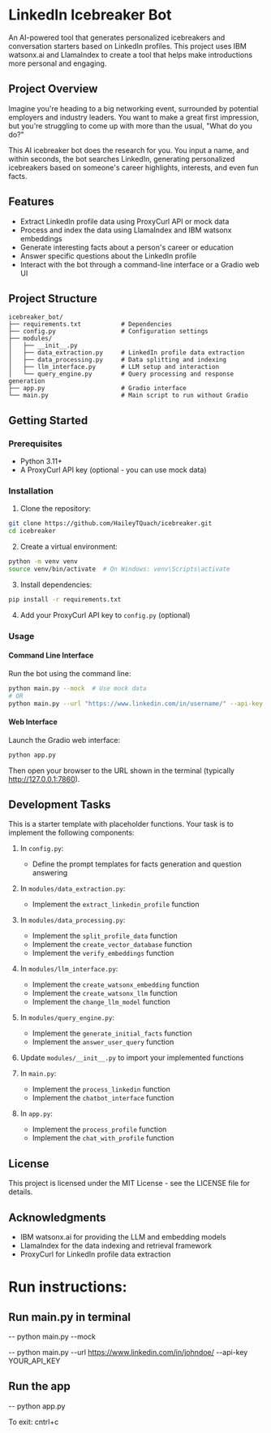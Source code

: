 # LinkedIn Icebreaker Bot

An AI-powered tool that generates personalized icebreakers and conversation starters based on LinkedIn profiles. This project uses IBM watsonx.ai and LlamaIndex to create a tool that helps make introductions more personal and engaging.

## Project Overview

Imagine you're heading to a big networking event, surrounded by potential employers and industry leaders. You want to make a great first impression, but you're struggling to come up with more than the usual, "What do you do?"

This AI icebreaker bot does the research for you. You input a name, and within seconds, the bot searches LinkedIn, generating personalized icebreakers based on someone's career highlights, interests, and even fun facts.

## Features

- Extract LinkedIn profile data using ProxyCurl API or mock data
- Process and index the data using LlamaIndex and IBM watsonx embeddings
- Generate interesting facts about a person's career or education
- Answer specific questions about the LinkedIn profile
- Interact with the bot through a command-line interface or a Gradio web UI

## Project Structure

```
icebreaker_bot/
├── requirements.txt           # Dependencies
├── config.py                  # Configuration settings
├── modules/
│   ├── __init__.py
│   ├── data_extraction.py     # LinkedIn profile data extraction
│   ├── data_processing.py     # Data splitting and indexing
│   ├── llm_interface.py       # LLM setup and interaction
│   └── query_engine.py        # Query processing and response generation
├── app.py                     # Gradio interface
└── main.py                    # Main script to run without Gradio
```

## Getting Started

### Prerequisites

- Python 3.11+
- A ProxyCurl API key (optional - you can use mock data)

### Installation

1. Clone the repository:
```bash
git clone https://github.com/HaileyTQuach/icebreaker.git
cd icebreaker
```

2. Create a virtual environment:
```bash
python -m venv venv
source venv/bin/activate  # On Windows: venv\Scripts\activate
```

3. Install dependencies:
```bash
pip install -r requirements.txt
```

4. Add your ProxyCurl API key to `config.py` (optional)

### Usage

#### Command Line Interface

Run the bot using the command line:

```bash
python main.py --mock  # Use mock data
# OR
python main.py --url "https://www.linkedin.com/in/username/" --api-key "your-api-key"
```

#### Web Interface

Launch the Gradio web interface:

```bash
python app.py
```

Then open your browser to the URL shown in the terminal (typically http://127.0.0.1:7860).

## Development Tasks

This is a starter template with placeholder functions. Your task is to implement the following components:

1. In `config.py`:
   - Define the prompt templates for facts generation and question answering

2. In `modules/data_extraction.py`:
   - Implement the `extract_linkedin_profile` function

3. In `modules/data_processing.py`:
   - Implement the `split_profile_data` function
   - Implement the `create_vector_database` function
   - Implement the `verify_embeddings` function

4. In `modules/llm_interface.py`:
   - Implement the `create_watsonx_embedding` function
   - Implement the `create_watsonx_llm` function
   - Implement the `change_llm_model` function

5. In `modules/query_engine.py`:
   - Implement the `generate_initial_facts` function
   - Implement the `answer_user_query` function

6. Update `modules/__init__.py` to import your implemented functions

7. In `main.py`:
   - Implement the `process_linkedin` function
   - Implement the `chatbot_interface` function

8. In `app.py`:
   - Implement the `process_profile` function
   - Implement the `chat_with_profile` function

## License

This project is licensed under the MIT License - see the LICENSE file for details.

## Acknowledgments

- IBM watsonx.ai for providing the LLM and embedding models
- LlamaIndex for the data indexing and retrieval framework
- ProxyCurl for LinkedIn profile data extraction

# Run instructions:

## Run main.py in terminal

-- python main.py --mock

-- python main.py --url https://www.linkedin.com/in/johndoe/ --api-key YOUR_API_KEY

## Run the app

-- python app.py

To exit: cntrl+c